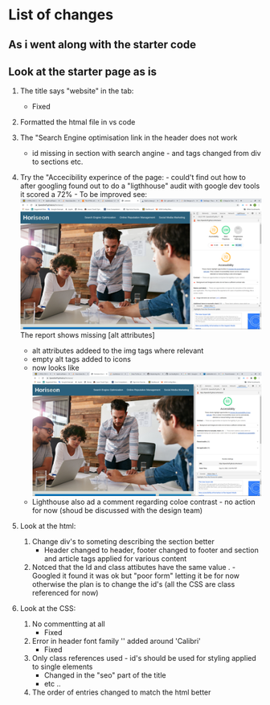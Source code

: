 # List of changes
## As i went along with the starter code

## Look at the starter page as is
1. The title says "website" in the tab:
    - Fixed
1. Formatted the htmal file in vs code
1. The "Search Engine optimisation link in the header does not work     
    - id missing in section with search angine - and tags changed from div to sections etc.
1. Try the "Accecibility experince of the page: - could't find out how to after googling found out to do a "ligthhouse" audit with google dev tools it scored a 72% - To be improved
 see: ![BeforeScreenShot](Screenshot_from_2020-09-19_14-04-32.png) The report shows missing [alt attributes]
    - alt attributes addeed to the img tags where relevant
    - empty alt tags added to icons
    - now looks like ![AfterScreenshot](Screenshot_from_2020-09-19_15-44-43.png)
    - Lighthouse also ad a comment regarding coloe contrast - no action for now (shoud be discussed with the design team)

 1. Look at the html:
    1. Change div's to someting describing the section better
        - Header changed to header, footer changed to footer and section and article tags applied for various content
    1. Notced that the Id and class attibutes have the same value . - Googled it found it was ok but "poor form" letting it be for now otherwise the plan is to change the id's (all the CSS are class referenced for now)
1.  Look at the CSS:
    1. No commentting at all
        - Fixed
    1. Error in header font family '' added around 'Calibri'
        - Fixed
    1. Only class references used - id's should be used for styling applied to single elements
        -   Changed in the "seo" part of the title
        -   etc ..
    1. The order of entries changed to match the html better

